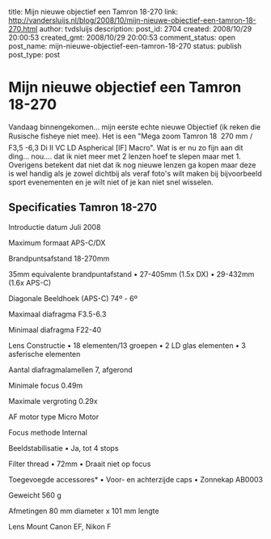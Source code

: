 title: Mijn nieuwe objectief een Tamron 18-270
link: http://vandersluijs.nl/blog/2008/10/mijn-nieuwe-objectief-een-tamron-18-270.html
author: tvdsluijs
description: 
post_id: 2704
created: 2008/10/29 20:00:53
created_gmt: 2008/10/29 20:00:53
comment_status: open
post_name: mijn-nieuwe-objectief-een-tamron-18-270
status: publish
post_type: post

# Mijn nieuwe objectief een Tamron 18-270

Vandaag binnengekomen... mijn eerste echte nieuwe Objectief (ik reken die Rusische fisheye niet mee). Het is een "Mega zoom Tamron 18  270 mm / F3,5 -6,3 Di II VC LD Aspherical [IF] Macro". Wat is er nu zo fijn aan dit ding... nou.... dat ik niet meer met 2 lenzen hoef te slepen maar met 1. Overigens betekent dat niet dat ik nog nieuwe lenzen ga kopen maar deze is wel handig als je zowel dichtbij als veraf foto's wilt maken bij bijvoorbeeld sport evenementen en je wilt niet of je kan niet snel wisselen.

## **Specificaties Tamron 18-270**

Introductie datum
Juli 2008

Maximum formaat
APS-C/DX

Brandpuntsafstand
18-270mm

35mm equivalente brandpuntafstand
• 27-405mm (1.5x DX) • 29-432mm (1.6x APS-C)

Diagonale Beeldhoek (APS-C)
74º - 6º

Maximaal diafragma
F3.5-6.3

Minimaal diafragma
F22-40

Lens Constructie
• 18 elementen/13 groepen • 2 LD glas elementen • 3 asferische elementen

Aantal diafragmalamellen
7, afgerond

Minimale focus
0.49m

Maximale vergroting
0.29x

AF motor type
Micro Motor

Focus methode
Internal

Beeldstabilisatie
• Ja, tot 4 stops

Filter thread
• 72mm • Draait niet op focus

Toegevoegde accessores*
• Voor- en achterzijde caps • Zonnekap AB0003

Geweicht
560 g

Afmetingen
80 mm diameter x 101 mm lengte

Lens Mount
Canon EF, Nikon F